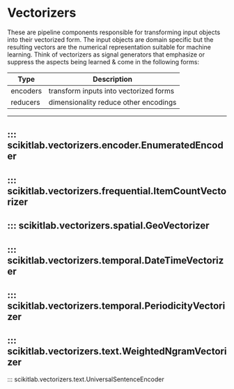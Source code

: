 # Vectorizers

These are pipeline components responsible for transforming input objects into
their vectorized form. The input objects are domain specific but the resulting
vectors are the numerical representation suitable for machine learning. Think
of vectorizers as signal generators that emphasize or suppress the aspects being
learned & come in the following forms:

| Type     | Description                            |
|----------|----------------------------------------|
| encoders | transform inputs into vectorized forms |
| reducers | dimensionality reduce other encodings  |

---
::: scikitlab.vectorizers.encoder.EnumeratedEncoder
---
::: scikitlab.vectorizers.frequential.ItemCountVectorizer
---
::: scikitlab.vectorizers.spatial.GeoVectorizer
---
::: scikitlab.vectorizers.temporal.DateTimeVectorizer
---
::: scikitlab.vectorizers.temporal.PeriodicityVectorizer
---
::: scikitlab.vectorizers.text.WeightedNgramVectorizer
---
::: scikitlab.vectorizers.text.UniversalSentenceEncoder

